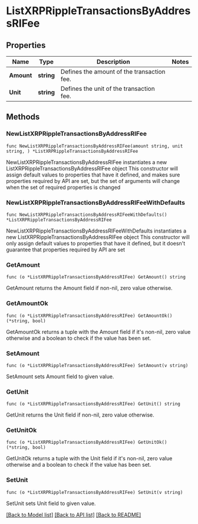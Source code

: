 # ListXRPRippleTransactionsByAddressRIFee

## Properties

Name | Type | Description | Notes
------------ | ------------- | ------------- | -------------
**Amount** | **string** | Defines the amount of the transaction fee. | 
**Unit** | **string** | Defines the unit of the transaction fee. | 

## Methods

### NewListXRPRippleTransactionsByAddressRIFee

`func NewListXRPRippleTransactionsByAddressRIFee(amount string, unit string, ) *ListXRPRippleTransactionsByAddressRIFee`

NewListXRPRippleTransactionsByAddressRIFee instantiates a new ListXRPRippleTransactionsByAddressRIFee object
This constructor will assign default values to properties that have it defined,
and makes sure properties required by API are set, but the set of arguments
will change when the set of required properties is changed

### NewListXRPRippleTransactionsByAddressRIFeeWithDefaults

`func NewListXRPRippleTransactionsByAddressRIFeeWithDefaults() *ListXRPRippleTransactionsByAddressRIFee`

NewListXRPRippleTransactionsByAddressRIFeeWithDefaults instantiates a new ListXRPRippleTransactionsByAddressRIFee object
This constructor will only assign default values to properties that have it defined,
but it doesn't guarantee that properties required by API are set

### GetAmount

`func (o *ListXRPRippleTransactionsByAddressRIFee) GetAmount() string`

GetAmount returns the Amount field if non-nil, zero value otherwise.

### GetAmountOk

`func (o *ListXRPRippleTransactionsByAddressRIFee) GetAmountOk() (*string, bool)`

GetAmountOk returns a tuple with the Amount field if it's non-nil, zero value otherwise
and a boolean to check if the value has been set.

### SetAmount

`func (o *ListXRPRippleTransactionsByAddressRIFee) SetAmount(v string)`

SetAmount sets Amount field to given value.


### GetUnit

`func (o *ListXRPRippleTransactionsByAddressRIFee) GetUnit() string`

GetUnit returns the Unit field if non-nil, zero value otherwise.

### GetUnitOk

`func (o *ListXRPRippleTransactionsByAddressRIFee) GetUnitOk() (*string, bool)`

GetUnitOk returns a tuple with the Unit field if it's non-nil, zero value otherwise
and a boolean to check if the value has been set.

### SetUnit

`func (o *ListXRPRippleTransactionsByAddressRIFee) SetUnit(v string)`

SetUnit sets Unit field to given value.



[[Back to Model list]](../README.md#documentation-for-models) [[Back to API list]](../README.md#documentation-for-api-endpoints) [[Back to README]](../README.md)


